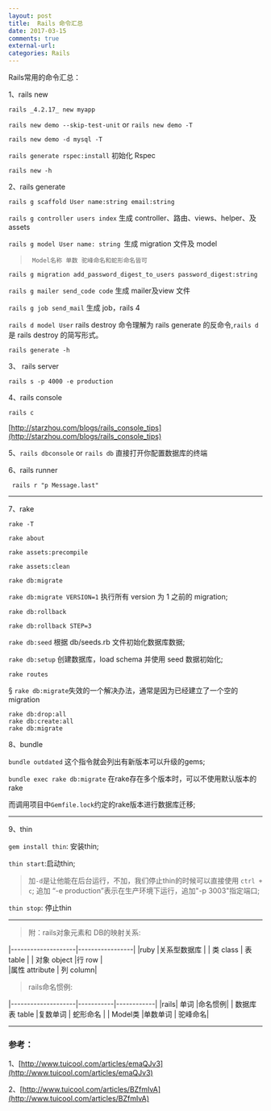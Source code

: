 ```yaml
---
layout: post
title:  Rails 命令汇总
date: 2017-03-15
comments: true
external-url:
categories: Rails
---
```


Rails常用的命令汇总：

1、rails new

`rails _4.2.17_ new myapp`

`rails new demo --skip-test-unit` or `rails new demo -T`

`rails new demo -d mysql -T`

`rails generate rspec:install` 初始化 Rspec

`rails new -h`

2、rails generate

`rails g scaffold User name:string email:string`

`rails g controller users index` 生成 controller、路由、views、helper、及assets

`rails g model User name: string `生成 migration 文件及 model 

 >      Model名称 单数 驼峰命名和蛇形命名皆可 

`rails g migration add_password_digest_to_users password_digest:string`

`rails g mailer send_code code`  生成 mailer及view 文件

`rails g job send_mail`  生成 job，rails 4

`rails d model User`  rails destroy 命令理解为 rails generate 的反命令,`rails d` 是 rails destroy 的简写形式。

`rails generate -h`

3、 rails server

`rails s -p 4000 -e production`

4、rails console

`rails c`

[http://starzhou.com/blogs/rails_console_tips](http://starzhou.com/blogs/rails_console_tips)

5、`rails dbconsole` or  `rails db` 直接打开你配置数据库的终端

6、rails runner

` rails r "p Message.last"`

<hr>

7、rake

`rake -T`

`rake about`

`rake assets:precompile`

`rake assets:clean`

`rake db:migrate`

`rake db:migrate VERSION=1` 执行所有 version 为 1 之前的 migration;

`rake db:rollback`

`rake db:rollback STEP=3`

`rake db:seed` 根据 db/seeds.rb 文件初始化数据库数据;

`rake db:setup` 创建数据库，load schema 并使用 seed 数据初始化;

`rake routes`


&sect;&nbsp;`rake db:migrate`失效的一个解决办法，通常是因为已经建立了一个空的migration

```
rake db:drop:all
rake db:create:all
rake db:migrate
```


8、bundle 

`bundle outdated` 这个指令就会列出有新版本可以升级的gems;

`bundle exec rake db:migrate` 在rake存在多个版本时，可以不使用默认版本的rake

而调用项目中`Gemfile.lock`约定的rake版本进行数据库迁移; 

<hr>

9、thin

`gem install thin`: 安装thin;

`thin start`:启动thin;

>加`-d`是让他能在后台运行，不加，我们停止thin的时候可以直接使用 `ctrl + c`;
追加 “-e production”表示在生产环境下运行，追加"-p 3003"指定端口;

`thin stop`: 停止thin

<hr> 

>附：rails对象元素和 DB的映射关系:

|--------------------|-----------------|
|ruby              |关系型数据库        |
| 类 class            | 表 table |
|  对象 object              |行 row |   
 |属性 attribute  |   列 column|

>rails命名惯例:

|--------------------|-----------|------------|
|rails| 单词 |命名惯例|
| 数据库表   table      |复数单词       | 蛇形命名     |
| Model类  |单数单词 | 驼峰命名|

<hr>

### 参考：

1、[http://www.tuicool.com/articles/emaQJv3](http://www.tuicool.com/articles/emaQJv3)

2、[http://www.tuicool.com/articles/BZfmIvA](http://www.tuicool.com/articles/BZfmIvA)
